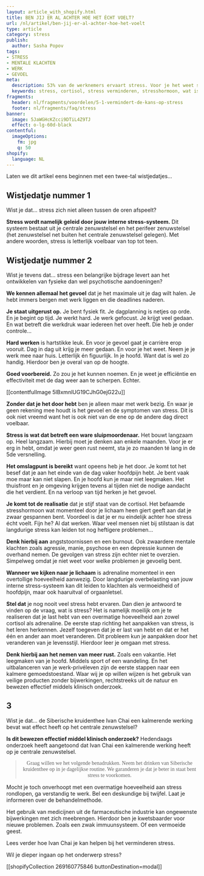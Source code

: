 ```yaml
---
layout: article_with_shopify.html
title: BEN JIJ ER AL ACHTER HOE HET ÉCHT VOELT?
url: /nl/artikel/ben-jij-er-al-achter-hoe-het-voelt
type: article
category: stress
publish:
  author: Sasha Popov
tags:
- STRESS
- MENTALE KLACHTEN
- WERK
- GEVOEL
meta:
  description: 53% van de werknemers ervaart stress. Voor je het weet sta je stijf van de cortisol en kom je erachter dat je zwaar gespannen bent. Benieuwd naar onze inzichten?
  keywords: stress, cortisol, stress verminderen, stresshormoon, wat is stress, omgaan met stress
fragments:
  header: nl/fragments/voordelen/5-1-vermindert-de-kans-op-stress
  footer: nl/fragments/faq/stress
banner:
  image: 5JaWGHcKZcci9DTiL4Z9TJ
  effect: o-lg-60d-black
contentful:
  imageOptions:
    fm: jpg
    q: 50
shopify:
  language: NL
---
```

Laten we dit artikel eens beginnen met een twee-tal wistjedatjes...

## Wistjedatje nummer 1
Wist je dat... stress zich niet alleen tussen de oren afspeelt?

**Stress wordt namelijk geleid door jouw interne stress-systeem.** Dit systeem bestaat uit je centrale zenuwstelsel en het perifeer zenuwstelsel (het zenuwstelsel net buiten het centrale zenuwstelsel gelegen). Met andere woorden, stress is letterlijk voelbaar van top tot teen.

## Wistjedatje nummer 2

Wist je tevens dat... stress een belangrijke bijdrage levert aan het ontwikkelen van fysieke dan wel psychotische aandoeningen?

**We kennen allemaal het gevoel** dat je het maximale uit je dag wilt halen. Je hebt immers bergen met werk liggen en die deadlines naderen.

**Je staat uitgerust op.** Je bent fysiek fit. Je dagplanning is netjes op orde. En je begint op tijd. Je werkt hard. Je werk gefocust. Je krijgt veel gedaan. En wat betreft die werkdruk waar iedereen het over heeft. Die heb je onder controle...

**Hard werken** is hartstikke leuk. En voor je gevoel gaat je carrière erop vooruit. Dag in dag uit krijg je meer gedaan. En voor je het weet. Neem je je werk mee naar huis. Letterlijk én figuurlijk. In je hoofd. Want dat is wel zo handig. Hierdoor ben je overal van op de hoogte.

**Goed voorbereid.** Zo zou je het kunnen noemen. En je weet je efficiëntie en effectiviteit met de dag weer aan te scherpen. Echter.

[[contentfulImage 5IBxmnlUG19CJhG0ejG22u]]

**Zonder dat je het door hebt** ben je alleen maar met werk bezig. En waar je geen rekening mee houdt is het gevoel en de symptomen van stress. Dit is ook niet vreemd want het is ook niet van de ene op de andere dag direct voelbaar.

**Stress is wat dat betreft een ware sluipmoordenaar.** Het bouwt langzaam op. Heel langzaam. Hierbij moet je denken aan enkele maanden. Voor je er erg in hebt, omdat je weer geen rust neemt, sta je zo maanden té lang in de 5de versnelling.

**Het omslagpunt is bereikt** want opeens heb je het door. Je komt tot het besef dat je aan het einde van de dag vaker hoofdpijn hebt. Je bent vaak moe maar kan niet slapen. En je hoofd kun je maar niet leegmaken. Het thuisfront en je omgeving krijgen tevens al tijden niet de nodige aandacht die het verdient. En na verloop van tijd herken je het gevoel.

**Je komt tot de realisatie** dat je stijf staat van de cortisol. Het befaamde stresshormoon wat momenteel door je lichaam heen giert geeft aan dat je zwaar gespannen bent. Voordeel is dat je er nu eindelijk achter hoe stress écht voelt. Fijn he? Al dat werken. Waar veel mensen niet bij stilstaan is dat langdurige stress kan leiden tot nog heftigere problemen...

**Denk hierbij aan** angststoornissen en een burnout. Ook zwaardere mentale klachten zoals agressie, manie, psychose en een depressie kunnen de overhand nemen. De gevolgen van stress zijn echter niet te overzien. Simpelweg omdat je niet weet voor welke problemen je gevoelig bent.

**Wanneer we kijken naar je lichaam** is adrenaline momenteel in een overtollige hoeveelheid aanwezig. Door langdurige overbelasting van jouw interne stress-systeem kan dit leiden to klachten als vermoeidheid of hoofdpijn, maar ook haaruitval of orgaanletsel.

**Stel dat** je nog nooit veel stress hebt ervaren. Dan dien je antwoord te vinden op de vraag, wat is stress? Het is namelijk moeilijk om je te realiseren dat je last hebt van een overmatige hoeveelheid aan zowel cortisol als adrenaline. De eerste stap richting het aanpakken van stress, is het leren herkennen. Jezelf toegeven dat je er last van hebt en dat er het één en ander aan moet veranderen. Dit probleem kun je aanpakken door het veranderen van je levensstijl. Hierdoor leer je omgaan met stress.

**Denk hierbij aan het nemen van meer rust.** Zoals een vakantie. Het leegmaken van je hoofd. Middels sport of een wandeling. En het uitbalanceren van je werk-privéleven zijn de eerste stappen naar een kalmere gemoedstoestand. Waar wij je op willen wijzen is het gebruik van veilige producten zonder bijwerkingen, rechtstreeks uit de natuur en bewezen effectief middels klinisch onderzoek.

## 3

Wist je dat... de Siberische kruidenthee Ivan Chai een kalmerende werking bevat wat effect heeft op het centrale zenuwstelsel?

**Is dit bewezen effectief middel klinisch onderzoek?** Hedendaags onderzoek heeft aangetoond dat Ivan Chai een kalmerende werking heeft op je centrale zenuwstelsel.

><p style="text-align: center; font-family:papyrus">Graag willen we het volgende benadrukken. Neem het drinken van Siberische kruidenthee op in je dagelijkse routine. We garanderen je dat je beter in staat bent stress te voorkomen.</p>

Mocht je toch onverhoopt met een overmatige hoeveelheid aan stress rondlopen, ga verstandig te werk. Bel een deskundige bij twijfel. Laat je informeren over de behandelmethode.

Het gebruik van medicijnen uit de farmaceutische industrie kan ongewenste bijwerkingen met zich meebrengen. Hierdoor ben je kwetsbaarder voor nieuwe problemen. Zoals een zwak immuunsysteem. Of een vermoeide geest.

Lees verder hoe Ivan Chai je kan helpen bij het verminderen stress.

Wil je dieper ingaan op het onderwerp stress?

[[shopifyCollection 269160775846 buttonDestination=modal]]
